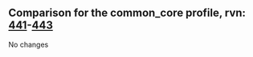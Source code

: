 ## Comparison for the common_core profile, rvn: [441](https://github.com/PRO100KatYT/FortniteProfileRevisions/tree/main/profiles/common_core/441%20common_core.json)-[443](https://github.com/PRO100KatYT/FortniteProfileRevisions/tree/main/profiles/common_core/443%20common_core.json)

No changes

